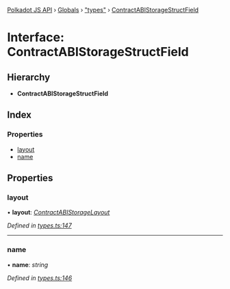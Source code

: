 [Polkadot JS API](../README.md) › [Globals](../globals.md) › ["types"](../modules/_types_.md) › [ContractABIStorageStructField](_types_.contractabistoragestructfield.md)

# Interface: ContractABIStorageStructField

## Hierarchy

* **ContractABIStorageStructField**

## Index

### Properties

* [layout](_types_.contractabistoragestructfield.md#layout)
* [name](_types_.contractabistoragestructfield.md#name)

## Properties

###  layout

• **layout**: *[ContractABIStorageLayout](../modules/_types_.md#contractabistoragelayout)*

*Defined in [types.ts:147](https://github.com/polkadot-js/api/blob/26be5e0cc5/packages/api-contract/src/types.ts#L147)*

___

###  name

• **name**: *string*

*Defined in [types.ts:146](https://github.com/polkadot-js/api/blob/26be5e0cc5/packages/api-contract/src/types.ts#L146)*
